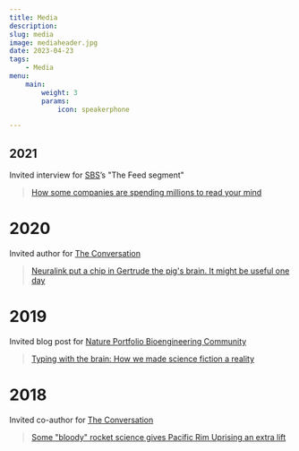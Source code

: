 ```yaml
---
title: Media
description:
slug: media
image: mediaheader.jpg
date: 2023-04-23
tags:
    - Media
menu:
    main:
        weight: 3
        params: 
            icon: speakerphone

---
```


## 2021
Invited interview for [SBS](https://www.sbs.com.au/)’s "The Feed segment"
> [How some companies are spending millions to read your mind](https://www.sbs.com.au/news/the-feed/article/how-some-companies-are-spending-millions-to-read-your-mind/tyecbziqs)

# 2020
Invited author for [The Conversation](https://theconversation.com/)
> [Neuralink put a chip in Gertrude the pig's brain. It might be useful one day](https://theconversation.com/neuralink-put-a-chip-in-gertrude-the-pigs-brain-it-might-be-useful-one-day-145383)

# 2019
Invited blog post for [Nature Portfolio Bioengineering Community](https://bioengineeringcommunity.nature.com/)
> [Typing with the brain: How we made science fiction a reality](https://bioengineeringcommunity.nature.com/posts/57461-typing-with-the-brain-how-we-made-science-fiction-a-reality)

# 2018
Invited co-author for  [The Conversation](https://theconversation.com/)
>[Some "bloody" rocket science gives Pacific Rim Uprising an extra lift](https://theconversation.com/some-bloody-rocket-science-gives-pacific-rim-uprising-an-extra-lift-92342)

